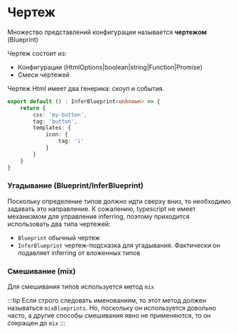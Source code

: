 # Чертеж

Множество представлений конфигурации называется **чертежом** (Blueprint)

Чертеж состоит из:
- Конфигурации (HtmlOptions|boolean|string|Function|Promise)
- Смеси чертежей

Чертеж Html имеет два генерика: скоуп и события. 

```typescript
export default () : InferBlueprint<unknown> => {
    return {
        css: 'my-button',
        tag: 'button',
        templates: {
            icon: {
                tag: 'i'
            }
        }
    }
}
```

### Угадывание (Blueprint/InferBlueprint)

Поскольку определение типов должно идти сверху вниз, то необходимо задавать это направление. К сожалению, typescript не имеет механизмом для управления inferring, поэтому приходится использовать два типа чертежей:
- `Blueprint` обычный чертеж
- `InferBlueprint` чертеж-подсказка для угадывания. Фактически он подавляет inferring от вложенных типов

### Смешивание (mix)

Для смешивания типов используется метод `mix`

:::tip
Если строго следовать именованиям, то этот метод должен называться `mixBlueprints`. Но, поскольку он используется довольно часто, а другие способы смешивания явно не применяются, то он сокращен до `mix`
:::

